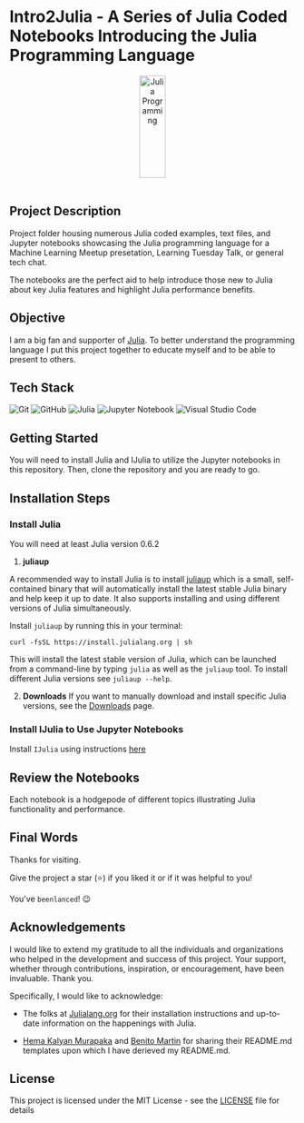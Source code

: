 # Intro2Julia - A Series of Julia Coded Notebooks Introducing the Julia Programming Language

<div align="center">
    <img alt="Julia Programming" src="./juliaTalk_adv4_fig.png" width="30%" height="180">
</div>

<br>


## Project Description

Project folder housing numerous Julia coded examples, text files, and Jupyter notebooks showcasing the Julia programming language for a Machine Learning Meetup presetation, Learning Tuesday Talk, or general tech chat.

The notebooks are the perfect aid to help introduce those new to Julia about key Julia features and highlight Julia performance benefits.


## Objective

I am a big fan and supporter of [Julia](https://julialang.org/). To better understand the programming language I put this project together
to educate myself and to be able to present to others.


## Tech Stack

![Git](https://img.shields.io/badge/git-%23F05033.svg?style=for-the-badge&logo=git&logoColor=white)
![GitHub](https://img.shields.io/badge/GitHub-%23121011.svg?logo=github&logoColor=white)
![Julia](https://img.shields.io/badge/-Julia-9558B2?style=for-the-badge&logo=julia&logoColor=white)
![Jupyter Notebook](https://img.shields.io/badge/jupyter-%23FA0F00.svg?style=for-the-badge&logo=jupyter&logoColor=white)
![Visual Studio Code](https://img.shields.io/badge/Visual%20Studio%20Code-0078d7.svg?style=for-the-badge&logo=visual-studio-code&logoColor=white)


## Getting Started

You will need to install Julia and IJulia to utilize the Jupyter notebooks in this repository. Then, clone the repository and you are ready to go.


## Installation Steps

### Install Julia

You will need at least Julia version 0.6.2

1. **juliaup**

A recommended way to install Julia is to install [juliaup](https://github.com/JuliaLang/juliaup) which is a small, self-contained binary that will automatically install the latest stable Julia binary and help keep it up to date. It also supports installing and using different versions of Julia simultaneously.

Install `juliaup` by running this in your terminal:

```
curl -fsSL https://install.julialang.org | sh

```

This will install the latest stable version of Julia, which can be launched from a command-line by typing `julia` as well as the `juliaup` tool. To install different Julia versions see `juliaup --help`.

2. **Downloads**
   If you want to manually download and install specific Julia versions, see the [Downloads](https://julialang.org/downloads/) page.

### Install IJulia to Use Jupyter Notebooks

Install `IJulia` using instructions [here](https://github.com/JuliaLang/IJulia.jl)



## Review the Notebooks

Each notebook is a hodgepode of different topics illustrating Julia functionality and performance.



## Final Words

Thanks for visiting.

Give the project a star (⭐) if you liked it or if it was helpful to you!

You've `beenlanced`! 😉



## Acknowledgements

I would like to extend my gratitude to all the individuals and organizations who helped in the development and success of this project. Your support, whether through contributions, inspiration, or encouragement, have been invaluable. Thank you.

Specifically, I would like to acknowledge:

- The folks at [Julialang.org](https://julialang.org/) for their installation instructions and up-to-date information on the happenings with Julia.

- [Hema Kalyan Murapaka](https://www.linkedin.com/in/hemakalyan) and [Benito Martin](https://martindatasol.com/blog) for sharing their README.md templates upon which I have derieved my README.md.


## License

This project is licensed under the MIT License - see the [LICENSE](./LICENSE) file for details

